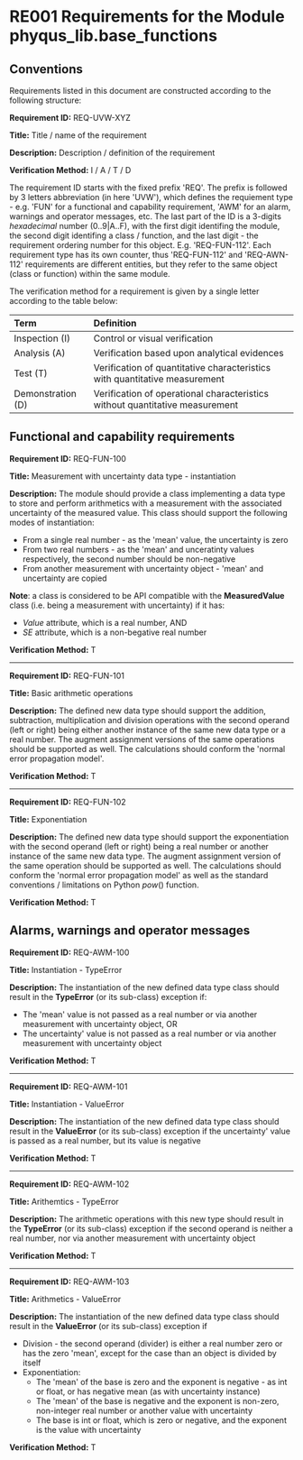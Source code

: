 # RE001 Requirements for the Module phyqus_lib.base_functions

## Conventions

Requirements listed in this document are constructed according to the following structure:

**Requirement ID:** REQ-UVW-XYZ

**Title:** Title / name of the requirement

**Description:** Description / definition of the requirement

**Verification Method:** I / A / T / D

The requirement ID starts with the fixed prefix 'REQ'. The prefix is followed by 3 letters abbreviation (in here 'UVW'), which defines the requiement type - e.g. 'FUN' for a functional and capability requirement, 'AWM' for an alarm, warnings and operator messages, etc. The last part of the ID is a 3-digits *hexadecimal* number (0..9|A..F), with the first digit identifing the module, the second digit identifing a class / function, and the last digit - the requirement ordering number for this object. E.g. 'REQ-FUN-112'. Each requirement type has its own counter, thus 'REQ-FUN-112' and 'REQ-AWN-112' requirements are different entities, but they refer to the same object (class or function) within the same module.

The verification method for a requirement is given by a single letter according to the table below:

| **Term**          | **Definition**                                                               |
| :---------------- | :--------------------------------------------------------------------------- |
| Inspection (I)    | Control or visual verification                                               |
| Analysis (A)      | Verification based upon analytical evidences                                 |
| Test (T)          | Verification of quantitative characteristics with quantitative measurement   |
| Demonstration (D) | Verification of operational characteristics without quantitative measurement |

## Functional and capability requirements

**Requirement ID:** REQ-FUN-100

**Title:** Measurement with uncertainty data type - instantiation

**Description:** The module should provide a class implementing a data type to store and perform arithmetics with a measurement with the associated uncertainty of the measured value. This class should support the following modes of instantiation:

* From a single real number - as the 'mean' value, the uncertainty is zero
* From two real numbers - as the 'mean' and unceratinty values respectively, the second number should be non-negative
* From another measurement with uncertainty object - 'mean' and uncertainty are copied

**Note**: a class is considered to be API compatible with the **MeasuredValue** class (i.e. being a measurement with uncertainty) if it has:

* *Value* attribute, which is a real number, AND
* *SE* attribute, which is a non-begative real number

**Verification Method:** T

___

**Requirement ID:** REQ-FUN-101

**Title:** Basic arithmetic operations

**Description:** The defined new data type should support the addition, subtraction, multiplication and division operations with the second operand (left or right) being either another instance of the same new data type or a real number. The augment assignment versions of the same operations should be supported as well. The calculations should conform the 'normal error propagation model'.

**Verification Method:** T

___

**Requirement ID:** REQ-FUN-102

**Title:** Exponentiation

**Description:** The defined new data type should support the exponentiation with the second operand (left or right) being a real number or another instance of the same new data type. The augment assignment version of the same operation should be supported as well. The calculations should conform the 'normal error propagation model' as well as the standard conventions / limitations on Python *pow*() function.

**Verification Method:** T

## Alarms, warnings and operator messages

**Requirement ID:** REQ-AWM-100

**Title:** Instantiation - TypeError

**Description:** The instantiation of the new defined data type class should result in the **TypeError** (or its sub-class) exception if:

* The 'mean' value is not passed as a real number or via another measurement with uncertainty object, OR
* The uncertainty' value is not passed as a real number or via another measurement with uncertainty object

**Verification Method:** T

___

**Requirement ID:** REQ-AWM-101

**Title:** Instantiation - ValueError

**Description:** The instantiation of the new defined data type class should result in the **ValueError** (or its sub-class) exception if the uncertainty' value is passed as a real number, but its value is negative

**Verification Method:** T

___

**Requirement ID:** REQ-AWM-102

**Title:** Arithemtics - TypeError

**Description:** The arithmetic operations with this new type should result in the **TypeError** (or its sub-class) exception if the second operand is neither a real number, nor via another measurement with uncertainty object

**Verification Method:** T

___

**Requirement ID:** REQ-AWM-103

**Title:** Arithmetics - ValueError

**Description:** The instantiation of the new defined data type class should result in the **ValueError** (or its sub-class) exception if

* Division - the second operand (divider) is either a real number zero or has the zero 'mean', except for the case than an object is divided by itself
* Exponentiation:
  * The 'mean' of the base is zero and the exponent is negative - as int or float, or has negative mean (as with uncertainty instance)
  * The 'mean' of the base is negative and the exponent is non-zero, non-integer real number or another value with uncertainty
  * The base is int or float, which is zero or negative, and the exponent is the value with uncertainty

**Verification Method:** T

